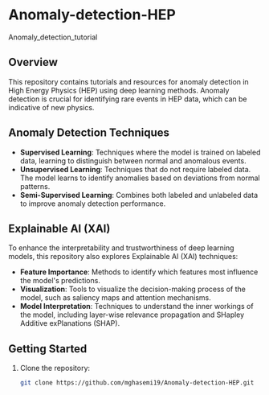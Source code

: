 # Anomaly-detection-HEP

Anomaly_detection_tutorial

## Overview

This repository contains tutorials and resources for anomaly detection in High Energy Physics (HEP) using deep learning methods. Anomaly detection is crucial for identifying rare events in HEP data, which can be indicative of new physics.

## Anomaly Detection Techniques

- **Supervised Learning**: Techniques where the model is trained on labeled data, learning to distinguish between normal and anomalous events.
- **Unsupervised Learning**: Techniques that do not require labeled data. The model learns to identify anomalies based on deviations from normal patterns.
- **Semi-Supervised Learning**: Combines both labeled and unlabeled data to improve anomaly detection performance.

## Explainable AI (XAI)

To enhance the interpretability and trustworthiness of deep learning models, this repository also explores Explainable AI (XAI) techniques:

- **Feature Importance**: Methods to identify which features most influence the model's predictions.
- **Visualization**: Tools to visualize the decision-making process of the model, such as saliency maps and attention mechanisms.
- **Model Interpretation**: Techniques to understand the inner workings of the model, including layer-wise relevance propagation and SHapley Additive exPlanations (SHAP).

## Getting Started

1. Clone the repository:
   ```bash
   git clone https://github.com/mghasemi19/Anomaly-detection-HEP.git
